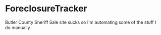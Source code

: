 ForeclosureTracker
==================

Butler County Sheriff Sale site sucks so I'm automating some of the stuff I do manually
